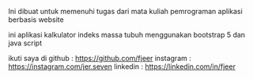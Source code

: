 Ini dibuat untuk memenuhi tugas dari mata kuliah pemrograman aplikasi berbasis website

ini aplikasi kalkulator indeks massa tubuh menggunakan bootstrap 5 dan java script 

ikuti saya di 
github : https://github.com/fjeer
instagram : https://instagram.com/jer.seven
linkedin : https://linkedin.com/in/fjeer
